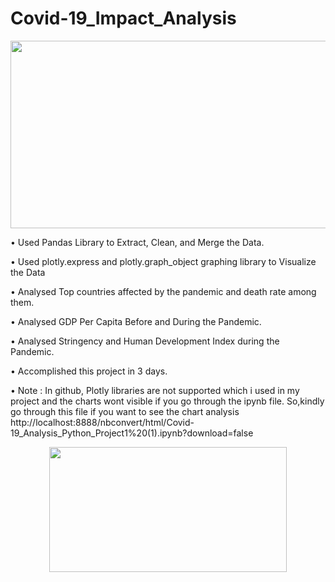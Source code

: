 
# Covid-19_Impact_Analysis 
<p align="left">
  <img width="1000" height="300" src="https://user-images.githubusercontent.com/103169083/180432751-0baa7b19-61a9-4cb2-8ab3-3b0ef7323502.jpg">
</p>

• Used Pandas Library to Extract, Clean, and Merge the Data.

• Used plotly.express and plotly.graph_object graphing library to Visualize the Data

• Analysed Top countries affected by the pandemic and death rate among them.

• Analysed GDP Per Capita Before and During the Pandemic.

• Analysed Stringency and Human Development Index during the Pandemic.

• Accomplished this project in 3 days.

• Note : In github, Plotly libraries are not supported which i used in my project and the charts wont visible if you go through the ipynb file.
So,kindly go through this file if you want to see the chart analysis
http://localhost:8888/nbconvert/html/Covid-19_Analysis_Python_Project1%20(1).ipynb?download=false





<p align="center">
  <img width="380" height="200" src="https://user-images.githubusercontent.com/103169083/180431456-560f0d40-fc59-40c1-a5e3-53dd5bc71275.png">
</p>
